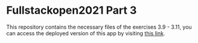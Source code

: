 # Fullstackopen2021 Part 3

This repository contains the necessary files of the exercises 3.9 - 3.11, you can access the deployed version of this app by visiting [this link](https://sheltered-hamlet-77649.herokuapp.com/).
